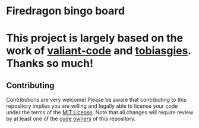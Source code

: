 # Firedragon bingo board


This project is largely based on the work of [valiant-code](https://github.com/valiant-code) and [tobiasgies](https://github.com/tobiasgies). Thanks so much!
=======

## Contributing

Contributions are very welcome! Please be aware that contributing to this repository implies you are willing
and legally able to license your code under the terms of the [MIT License](./LICENSE). Note that all changes
will require review by at least one of the [code owners](./CODEOWNERS) of this repository.

